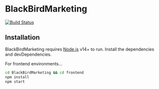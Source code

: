 # BlackBirdMarketing

[![Build Status](https://travis-ci.org/joemccann/dillinger.svg?branch=master)](https://travis-ci.org/joemccann/dillinger)

## Installation

BlackBirdMarketing requires [Node.js](https://nodejs.org/) v14+ to run.
Install the dependencies and devDependencies.

For frontend environments...

```sh
cd BlackBirdMarketing && cd frontend
npm install
npm start
```
